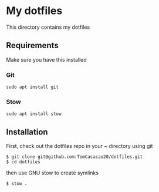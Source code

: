 # My dotfiles

This directory contains my dotfiles

## Requirements

Make sure you have this installed

### Git

```
sudo apt install git
```

### Stow

```
sudo apt install stow
```

## Installation

First, check out the dotfiles repo in your ~ directory using git

```
$ git clone git@github.com:TomCasacao20/dotfiles.git
$ cd dotfiles
```

then use GNU stow to create symlinks

```
$ stow .
```
